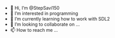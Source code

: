 - 👋 Hi, I’m @StepSavi150
- 👀 I’m interested in programming
- 🌱 I’m currently learning how to work with SDL2
- 💞️ I’m looking to collaborate on ...
- 📫 How to reach me ...

<!---
StepSavi150/StepSavi150 is a ✨ special ✨ repository because its `README.md` (this file) appears on your GitHub profile.
You can click the Preview link to take a look at your changes.
--->
